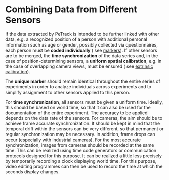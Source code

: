 # Combining Data from Different Sensors

If the data extracted by PeTrack is intended to be further linked with other
data, e.g. a recognized position of a person with additional personal
information such as age or gender, possibly collected via questionnaires, each
person must be **coded individually** (
see [markers](/recognition/recognition.md)). If other sensors are to be merged,
the **time synchronization** of the data series and, in the case of
position-determining sensors, a **uniform spatial calibration**, e.g. in the
case of overlapping camera views, must be ensured (
see [extrinsic calibration](/calibration/extrinsic_calibration.md)).

The **unique marker** should remain identical throughout the entire series of
experiments in order to analyze individuals across experiments and to simplify
assignment to other sensors applied to this person.

For **time synchronization**, all sensors must be given a uniform time. Ideally,
this should be based on world time, so that it can also be used for the
documentation of the entire experiment. The accuracy to be applied depends on
the data rate of the sensors. For cameras, the aim should be to achieve frame
accurate synchronization. It should be kept in mind that the temporal drift
within the sensors can be very different, so that permanent or regular
synchronization may be necessary. In addition, frame drops can occur (especially
with industrial cameras). For the most accurate synchronization, images from
cameras should be recorded at the same time. This can be realized using time
code generators or communication protocols designed for this purpose. It can be
realized a little less precisely by temporarily recording a clock displaying
world time. For this purpose, video editing programmes can then be used to
record the time at which the seconds display changes.

